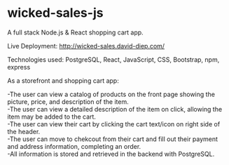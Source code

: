 # wicked-sales-js
 A full stack Node.js &amp; React shopping cart app.
 
 Live Deployment: http://wicked-sales.david-diep.com/
 
 Technologies used: PostgreSQL, React, JavaScript, CSS, Bootstrap, npm, express
 
 As a storefront and shopping cart app:
 
  -The user can view a catalog of products on the front page showing the picture, price, and description of the item.  
  -The user can view a detailed description of the item on click, allowing the item may be added to the cart.  
  -The user can view their cart by clicking the cart text/icon on right side of the header.  
  -The user can move to chekcout from their cart and fill out their payment and address information, completing an order.  
  -All information is stored and retrieved in the backend with PostgreSQL.  
 
 
  
 

